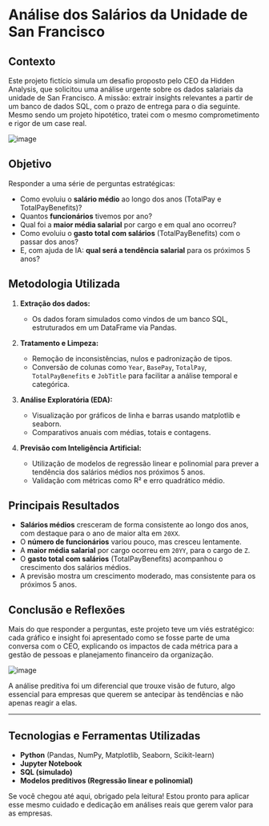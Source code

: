 # Análise dos Salários da Unidade de San Francisco

## Contexto
Este projeto fictício simula um desafio proposto pelo CEO da Hidden Analysis, que solicitou uma análise urgente sobre os dados salariais da unidade de San Francisco. A missão: extrair insights relevantes a partir de um banco de dados SQL, com o prazo de entrega para o dia seguinte. Mesmo sendo um projeto hipotético, tratei com o mesmo comprometimento e rigor de um case real.

![image](https://github.com/user-attachments/assets/a96fc467-b5b9-4da0-8bf6-8c24dbc77c6f)


## Objetivo
Responder a uma série de perguntas estratégicas:
- Como evoluiu o **salário médio** ao longo dos anos (TotalPay e TotalPayBenefits)?
- Quantos **funcionários** tivemos por ano?
- Qual foi a **maior média salarial** por cargo e em qual ano ocorreu?
- Como evoluiu o **gasto total com salários** (TotalPayBenefits) com o passar dos anos?
- E, com ajuda de IA: **qual será a tendência salarial** para os próximos 5 anos?

## Metodologia Utilizada

1. **Extração dos dados:**
   - Os dados foram simulados como vindos de um banco SQL, estruturados em um DataFrame via Pandas.

2. **Tratamento e Limpeza:**
   - Remoção de inconsistências, nulos e padronização de tipos.
   - Conversão de colunas como `Year`, `BasePay`, `TotalPay`, `TotalPayBenefits` e `JobTitle` para facilitar a análise temporal e categórica.

3. **Análise Exploratória (EDA):**
   - Visualização por gráficos de linha e barras usando matplotlib e seaborn.
   - Comparativos anuais com médias, totais e contagens.

4. **Previsão com Inteligência Artificial:**
   - Utilização de modelos de regressão linear e polinomial para prever a tendência dos salários médios nos próximos 5 anos.
   - Validação com métricas como R² e erro quadrático médio.

## Principais Resultados
- **Salários médios** cresceram de forma consistente ao longo dos anos, com destaque para o ano de maior alta em `20XX`.
- O **número de funcionários** variou pouco, mas cresceu lentamente.
- A **maior média salarial** por cargo ocorreu em `20YY`, para o cargo de `Z`.
- O **gasto total com salários** (TotalPayBenefits) acompanhou o crescimento dos salários médios.
- A previsão mostra um crescimento moderado, mas consistente para os próximos 5 anos.

## Conclusão e Reflexões
Mais do que responder a perguntas, este projeto teve um viés estratégico: cada gráfico e insight foi apresentado como se fosse parte de uma conversa com o CEO, explicando os impactos de cada métrica para a gestão de pessoas e planejamento financeiro da organização.

![image](https://github.com/user-attachments/assets/7f4ab06f-3010-451e-b332-072f52aa9791)


A análise preditiva foi um diferencial que trouxe visão de futuro, algo essencial para empresas que querem se antecipar às tendências e não apenas reagir a elas.

---

## Tecnologias e Ferramentas Utilizadas
- **Python** (Pandas, NumPy, Matplotlib, Seaborn, Scikit-learn)
- **Jupyter Notebook**
- **SQL (simulado)**
- **Modelos preditivos (Regressão linear e polinomial)**

Se você chegou até aqui, obrigado pela leitura! Estou pronto para aplicar esse mesmo cuidado e dedicação em análises reais que gerem valor para as empresas.


